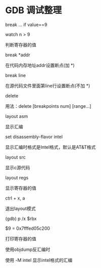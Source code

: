 # GDB 调试整理



break ... if value==9

watch n > 9

判断寄存器的值

break \*addr

在代码内存地址addr设置断点(加 \*)

break line

在源代码文件里面第line行设置断点(不加 \*)

delete

用法：delete [breakpoints num] [range...]

layout asm

显示汇编

set disassembly-flavor intel

显示汇编时格式是Intel格式，默认是AT&T格式

layout src 

显示c源代码

layout regs

显示寄存器的值

ctrl + x, a 

退出layout模式


(gdb) p /x $rbx

$9 = 0x7fffed05c200

打印寄存器的值

使用objdump反汇编时

使用 -M intel 显示intel格式的汇编